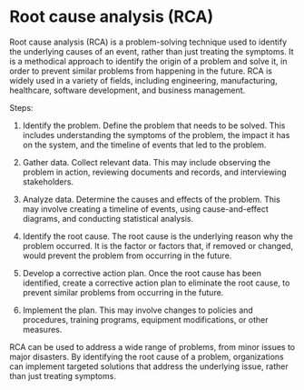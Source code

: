 # Root cause analysis (RCA)

Root cause analysis (RCA) is a problem-solving technique used to identify the underlying causes of an event, rather than just treating the symptoms. It is a methodical approach to identify the origin of a problem and solve it, in order to prevent similar problems from happening in the future. RCA is widely used in a variety of fields, including engineering, manufacturing, healthcare, software development, and business management. 

Steps:

1. Identify the problem. Define the problem that needs to be solved. This includes understanding the symptoms of the problem, the impact it has on the system, and the timeline of events that led to the problem.

2. Gather data. Collect relevant data. This may include observing the problem in action, reviewing documents and records, and interviewing stakeholders.

3. Analyze data. Determine the causes and effects of the problem. This may involve creating a timeline of events, using cause-and-effect diagrams, and conducting statistical analysis.

4. Identify the root cause. The root cause is the underlying reason why the problem occurred. It is the factor or factors that, if removed or changed, would prevent the problem from occurring in the future.

5. Develop a corrective action plan. Once the root cause has been identified, create a corrective action plan to eliminate the root cause, to prevent similar problems from occurring in the future.

6. Implement the plan. This may involve changes to policies and procedures, training programs, equipment modifications, or other measures.

RCA can be used to address a wide range of problems, from minor issues to major disasters. By identifying the root cause of a problem, organizations can implement targeted solutions that address the underlying issue, rather than just treating symptoms.
